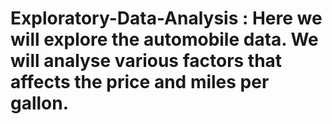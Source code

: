 # Exploratory-Data-Analysis : Here we will explore the automobile data. We will analyse various factors that affects the price and miles per gallon. 
